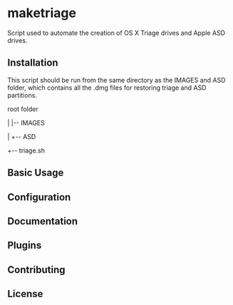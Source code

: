 # maketriage

Script used to automate the creation of OS X Triage drives and Apple ASD drives.

## Installation

This script should be run from the same directory as the IMAGES and ASD folder, which contains all the .dmg files for restoring triage and ASD partitions.


root folder

|   |-- IMAGES 

|   +-- ASD

+-- triage.sh






## Basic Usage



## Configuration



## Documentation



## Plugins



## Contributing



## License


